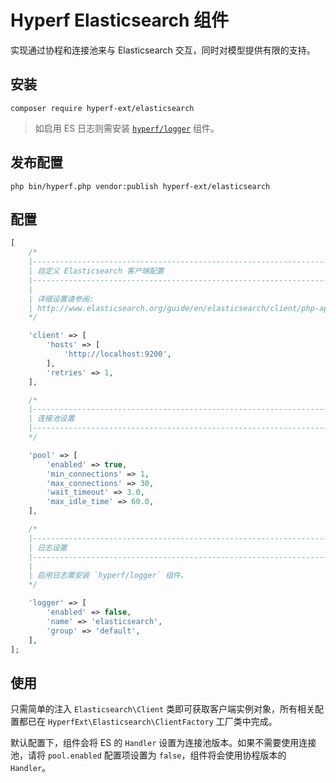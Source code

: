 # Hyperf Elasticsearch 组件

实现通过协程和连接池来与 Elasticsearch 交互，同时对模型提供有限的支持。

## 安装

```shell script
composer require hyperf-ext/elasticsearch
```

> 如启用 ES 日志则需安装 [`hyperf/logger`](https://hyperf.wiki/2.0/#/zh-cn/logger) 组件。

## 发布配置

```shell script
php bin/hyperf.php vendor:publish hyperf-ext/elasticsearch
```

## 配置

```php
[
    /*
    |--------------------------------------------------------------------------
    | 自定义 Elasticsearch 客户端配置
    |--------------------------------------------------------------------------
    |
    | 详细设置请参阅:
    | http://www.elasticsearch.org/guide/en/elasticsearch/client/php-api/current/_configuration.html
    */

    'client' => [
        'hosts' => [
            'http://localhost:9200',
        ],
        'retries' => 1,
    ],

    /*
    |--------------------------------------------------------------------------
    | 连接池设置
    |--------------------------------------------------------------------------
    */

    'pool' => [
        'enabled' => true,
        'min_connections' => 1,
        'max_connections' => 30,
        'wait_timeout' => 3.0,
        'max_idle_time' => 60.0,
    ],

    /*
    |--------------------------------------------------------------------------
    | 日志设置
    |--------------------------------------------------------------------------
    |
    | 启用日志需安装 `hyperf/logger` 组件。
    */

    'logger' => [
        'enabled' => false,
        'name' => 'elasticsearch',
        'group' => 'default',
    ],
];
```

## 使用

只需简单的注入 `Elasticsearch\Client` 类即可获取客户端实例对象，所有相关配置都已在 `HyperfExt\Elasticsearch\ClientFactory` 工厂类中完成。

默认配置下，组件会将 ES 的 `Handler` 设置为连接池版本。如果不需要使用连接池，请将 `pool.enabled` 配置项设置为 `false`，组件将会使用协程版本的 `Handler`。
